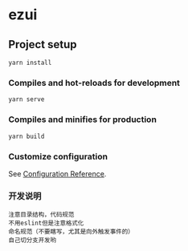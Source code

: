 # ezui

## Project setup
```
yarn install
```

### Compiles and hot-reloads for development
```
yarn serve
```

### Compiles and minifies for production
```
yarn build
```

### Customize configuration
See [Configuration Reference](https://cli.vuejs.org/config/).



### 开发说明
```
注意目录结构，代码规范
不用eslint但是注意格式化
命名规范（不要瞎写，尤其是向外触发事件的）
自己切分支开发哟
```